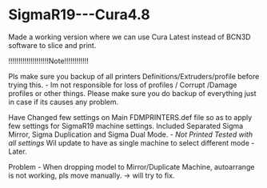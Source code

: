 # SigmaR19---Cura4.8
Made a working version where we can use Cura Latest instead of BCN3D software to slice and print. 

!!!!!!!!!!!!!!!!!!!!Note!!!!!!!!!!!!

Pls make sure you backup of all printers Definitions/Extruders/profile before trying this. - Im not responsible for loss of profiles / Corrupt /Damage profiles or other things. 
Please make sure you do backup of everything just in case if its causes any problem. 

Have Changed few settings on Main FDMPRINTERS.def file so as to apply few settings for SigmaR19 machine settings. 
Included Separated Sigma Mirror, Sigma Duplication and Sigma Dual Mode. - *Not Printed Tested with all settings*
Wil update to have as single machine to select different mode - Later. 

Problem - When dropping model to Mirror/Duplicate Machine, autoarrange is not working, pls move manually. -> will try to fix.
